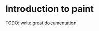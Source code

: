 # Introduction to paint

TODO: write [great documentation](http://jacobian.org/writing/what-to-write/)

